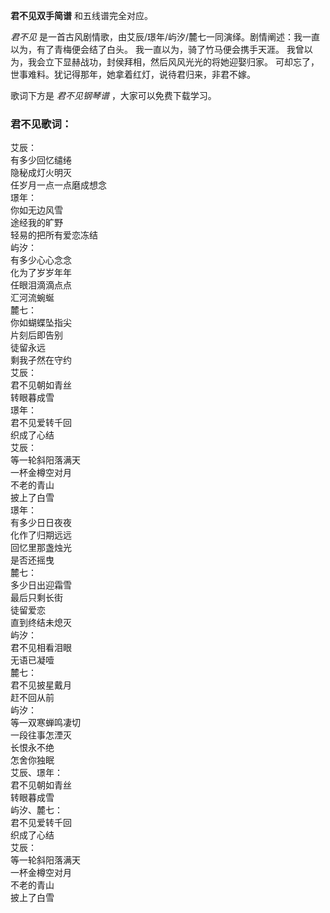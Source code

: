 

**君不见双手简谱** 和五线谱完全对应。

_君不见_ 是一首古风剧情歌，由艾辰/璟年/屿汐/麓七一同演绎。剧情阐述：我一直以为，有了青梅便会结了白头。 我一直以为，骑了竹马便会携手天涯。
我曾以为，我会立下显赫战功，封侯拜相，然后风风光光的将她迎娶归家。 可却忘了，世事难料。犹记得那年，她拿着红灯，说待君归来，非君不嫁。

歌词下方是 _君不见钢琴谱_ ，大家可以免费下载学习。

### 君不见歌词：

艾辰：  
有多少回忆缱绻  
隐秘成灯火明灭  
任岁月一点一点磨成想念  
璟年：  
你如无边风雪  
途经我的旷野  
轻易的把所有爱恋冻结  
屿汐：  
有多少心心念念  
化为了岁岁年年  
任眼泪滴滴点点  
汇河流蜿蜒  
麓七：  
你如蝴蝶坠指尖  
片刻后即告别  
徒留永远  
剩我孑然在守约  
艾辰：  
君不见朝如青丝  
转眼暮成雪  
璟年：  
君不见爱转千回  
织成了心结  
艾辰：  
等一轮斜阳落满天  
一杯金樽空对月  
不老的青山  
披上了白雪  
璟年：  
有多少日日夜夜  
化作了归期远远  
回忆里那盏烛光  
是否还摇曳  
麓七：  
多少日出迎霜雪  
最后只剩长街  
徒留爱恋  
直到终结未熄灭  
屿汐：  
君不见相看泪眼  
无语已凝噎  
麓七：  
君不见披星戴月  
赶不回从前  
屿汐：  
等一双寒蝉鸣凄切  
一段往事怎湮灭  
长恨永不绝  
怎舍你独眠  
艾辰、璟年：  
君不见朝如青丝  
转眼暮成雪  
屿汐、麓七：  
君不见爱转千回  
织成了心结  
艾辰：  
等一轮斜阳落满天  
一杯金樽空对月  
不老的青山  
披上了白雪


